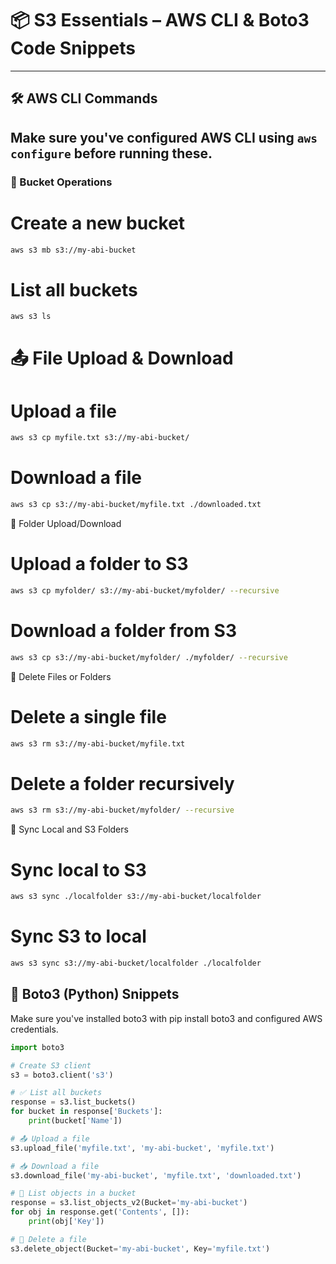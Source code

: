 # 📦 S3 Essentials – AWS CLI & Boto3 Code Snippets
---

## 🛠️ AWS CLI Commands
Make sure you've configured AWS CLI using `aws configure` before running these.
---

### 📁 Bucket Operations
# Create a new bucket
```bash
aws s3 mb s3://my-abi-bucket
```
# List all buckets
```bash
aws s3 ls
```
# 📤 File Upload & Download
# Upload a file
```bash
aws s3 cp myfile.txt s3://my-abi-bucket/
```
# Download a file
```bash
aws s3 cp s3://my-abi-bucket/myfile.txt ./downloaded.txt
```
📂 Folder Upload/Download
# Upload a folder to S3
```bash
aws s3 cp myfolder/ s3://my-abi-bucket/myfolder/ --recursive
```
# Download a folder from S3
```bash
aws s3 cp s3://my-abi-bucket/myfolder/ ./myfolder/ --recursive
```
🧹 Delete Files or Folders
# Delete a single file
```bash
aws s3 rm s3://my-abi-bucket/myfile.txt
```
# Delete a folder recursively
```bash
aws s3 rm s3://my-abi-bucket/myfolder/ --recursive
```
🔁 Sync Local and S3 Folders
# Sync local to S3
```bash
aws s3 sync ./localfolder s3://my-abi-bucket/localfolder
```
# Sync S3 to local
```bash
aws s3 sync s3://my-abi-bucket/localfolder ./localfolder
```
## 🐍 Boto3 (Python) Snippets
Make sure you've installed boto3 with pip install boto3 and configured AWS credentials.
```python
import boto3

# Create S3 client
s3 = boto3.client('s3')

# ✅ List all buckets
response = s3.list_buckets()
for bucket in response['Buckets']:
    print(bucket['Name'])

# 📤 Upload a file
s3.upload_file('myfile.txt', 'my-abi-bucket', 'myfile.txt')

# 📥 Download a file
s3.download_file('my-abi-bucket', 'myfile.txt', 'downloaded.txt')

# 📜 List objects in a bucket
response = s3.list_objects_v2(Bucket='my-abi-bucket')
for obj in response.get('Contents', []):
    print(obj['Key'])

# 🧹 Delete a file
s3.delete_object(Bucket='my-abi-bucket', Key='myfile.txt')
```
